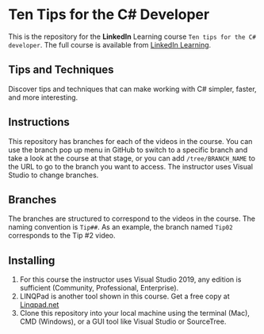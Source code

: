 # Ten Tips for the C# Developer
This is the repository for the **LinkedIn** Learning course `Ten tips for the C# developer`. The full course is available from [LinkedIn Learning](https://linkedin.com/learning).


## Tips and Techniques
Discover tips and techniques that can make working with C# simpler, faster, and more interesting. 
## Instructions
This repository has branches for each of the videos in the course. You can use the branch pop up menu in GitHub to switch to a specific branch and take a look at the course at that stage, or you can add `/tree/BRANCH_NAME` to the URL to go to the branch you want to access.
The instructor uses Visual Studio to change branches.

## Branches
The branches are structured to correspond to the videos in the course. The naming convention is `Tip##`. As an example, the branch named `Tip02` corresponds to the Tip #2 video. 


## Installing
1. For this course the instructor uses Visual Studio 2019, any edition is sufficient (Community, Professional, Enterprise). 
2. LINQPad is another tool shown in this course.  Get a free copy at [Linqpad.net](https://linqpad.net)
3. Clone this repository into your local machine using the terminal (Mac), CMD (Windows), or a GUI tool like Visual Studio or SourceTree.
